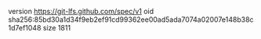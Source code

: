version https://git-lfs.github.com/spec/v1
oid sha256:85bd30a1d34f9eb2ef91cd99362ee00ad5ada7074a02007e148b38c1d7ef1048
size 1811
